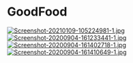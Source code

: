 # GoodFood
[![Screenshot-20210109-105224981-1.jpg](https://i.postimg.cc/0Q8v0FVm/Screenshot-20210109-105224981-1.jpg)](https://postimg.cc/yJr2VQ4Y)
[![Screenshot-20200904-161233441-1.jpg](https://i.postimg.cc/mZ0RrBqX/Screenshot-20200904-161233441-1.jpg)](https://postimg.cc/BtcRY9JH)
[![Screenshot-20200904-161402718-1.jpg](https://i.postimg.cc/d0NsJdrp/Screenshot-20200904-161402718-1.jpg)](https://postimg.cc/HJ5D2rS9)
[![Screenshot-20200904-161410649-1.jpg](https://i.postimg.cc/vBPJLBgF/Screenshot-20200904-161410649-1.jpg)](https://postimg.cc/phFcPPJq)
